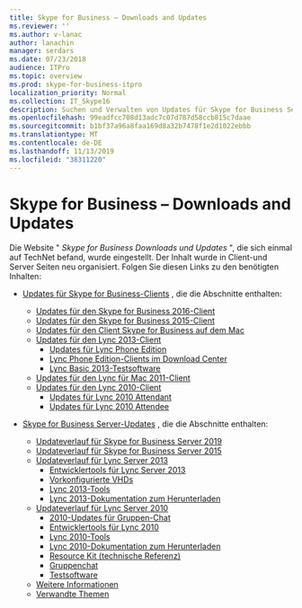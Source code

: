 ```yaml
---
title: Skype for Business – Downloads and Updates
ms.reviewer: ''
ms.author: v-lanac
author: lanachin
manager: serdars
ms.date: 07/23/2018
audience: ITPro
ms.topic: overview
ms.prod: skype-for-business-itpro
localization_priority: Normal
ms.collection: IT_Skype16
description: Suchen und Verwalten von Updates für Skype for Business Server oder lync 2013 Verwenden Sie die Links, um weitere Informationen zu erhalten, und laden Sie dann die Updates herunter.
ms.openlocfilehash: 99eadfcc708d13adc7c07d787d58ccb815c7daae
ms.sourcegitcommit: b1bf37a96a8faa169d8a32b7478f1e2d1022ebbb
ms.translationtype: MT
ms.contentlocale: de-DE
ms.lasthandoff: 11/13/2019
ms.locfileid: "38311220"
---
```

# <a name="skype-for-business-downloads-and-updates"></a>Skype for Business – Downloads and Updates

Die Website " _Skype for Business Downloads und Updates_ ", die sich einmal auf TechNet befand, wurde eingestellt. Der Inhalt wurde in Client-und Server Seiten neu organisiert. Folgen Sie diesen Links zu den benötigten Inhalten:

- [Updates für Skype for Business-Clients](sfb-client-updates.md) , die die Abschnitte enthalten:
    - [Updates für den Skype for Business 2016-Client](sfb-client-updates.md#skype-for-business-2016-client-updates)
    - [Updates für den Skype for Business 2015-Client](sfb-client-updates.md#skype-for-business-2015-lync-2013-client-updates)
    - [Updates für den Client Skype for Business auf dem Mac](sfb-client-updates.md)
    - [Updates für den Lync 2013-Client](sfb-client-updates.md#skype-for-business-2015-lync-2013-client-updates)
        - [Updates für Lync Phone Edition](sfb-client-updates.md#lync-phone-edition-updates)
        - [Lync Phone Edition-Clients im Download Center](sfb-client-updates.md#lync-phone-edition-clients-on-download-center)
        - [Lync Basic 2013-Testsoftware](sfb-client-updates.md)
    - [Updates für den Lync für Mac 2011-Client](sfb-client-updates.md#lync-for-mac-2011-client-updates)
    - [Updates für den Lync 2010-Client](sfb-client-updates.md#lync-2010-client-updates)
        - [Updates für Lync 2010 Attendant](sfb-client-updates.md#lync-2010-attendant-updates)
        - [Updates für Lync 2010 Attendee](sfb-client-updates.md#lync-2010-attendee-updates)

- [Skype for Business Server-Updates](sfb-server-updates.md) , die die Abschnitte enthalten:
    - [Updateverlauf für Skype for Business Server 2019](sfb-server-updates.md#skype-for-business-server-2019-update-history)
    - [Updateverlauf für Skype for Business Server 2015](sfb-server-updates.md#skype-for-business-server-2015-update-history)
    - [Updateverlauf für Lync Server 2013](sfb-server-updates.md#lync-server-2013-update-history)
        - [Entwicklertools für Lync Server 2013](sfb-server-updates.md#lync-server-2013-dev-tools)
        - [Vorkonfigurierte VHDs](sfb-server-updates.md#pre-configured-vhds)
        - [Lync 2013-Tools](sfb-server-updates.md#lync-2013-tools)
        - [Lync 2013-Dokumentation zum Herunterladen](sfb-server-updates.md#lync-2013-downloadable-documentation)
    - [Updateverlauf für Lync Server 2010](sfb-server-updates.md#lync-server-2010-update-history)
        - [2010-Updates für Gruppen-Chat](sfb-server-updates.md#group-chat-2010-updates)
        - [Entwicklertools für Lync 2010](sfb-server-updates.md#lync-2010-dev-tools)
        - [Lync 2010-Tools](sfb-server-updates.md#lync-2010-tools)
        - [Lync 2010-Dokumentation zum Herunterladen](sfb-server-updates.md#lync-2010-downloadable-documentation)
        - [Resource Kit (technische Referenz)](sfb-server-updates.md#resource-kit-technical-reference)
        - [Gruppenchat](sfb-server-updates.md#group-chat)
        - [Testsoftware](sfb-server-updates.md#trial-software)
    - [Weitere Informationen](sfb-server-updates.md#additional-information)
    - [Verwandte Themen](sfb-server-updates.md#related-topics)
